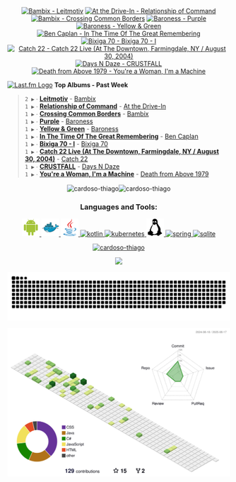 <!-- lastfm -->
<p align="center"><a href="https://www.last.fm/music/Bambix/Leitmotiv"><img src="https://lastfm.freetls.fastly.net/i/u/64s/27df840c29bffd7ed158f07929af052c.jpg" title="Bambix - Leitmotiv"></a> <a href="https://www.last.fm/music/At+the+Drive-In/Relationship+of+Command"><img src="https://lastfm.freetls.fastly.net/i/u/64s/7c43868a0a3edd7696edc11d256d5f7e.jpg" title="At the Drive-In - Relationship of Command"></a> <a href="https://www.last.fm/music/Bambix/Crossing+Common+Borders"><img src="https://lastfm.freetls.fastly.net/i/u/64s/0adb3167893f543dc787c7742095f27d.jpg" title="Bambix - Crossing Common Borders"></a> <a href="https://www.last.fm/music/Baroness/Purple"><img src="https://lastfm.freetls.fastly.net/i/u/64s/3f80aa945206081e9eee9d6272871f28.jpg" title="Baroness - Purple"></a> <a href="https://www.last.fm/music/Baroness/Yellow+&+Green"><img src="https://lastfm.freetls.fastly.net/i/u/64s/a0270bb85ce549649d99dcfaa6375030.png" title="Baroness - Yellow & Green"></a> <a href="https://www.last.fm/music/Ben+Caplan/In+The+Time+Of+The+Great+Remembering"><img src="https://lastfm.freetls.fastly.net/i/u/64s/96a58e5d324f46feba5672151aabea1f.jpg" title="Ben Caplan - In The Time Of The Great Remembering"></a> <a href="https://www.last.fm/music/Bixiga+70/Bixiga+70+-+I"><img src="https://lastfm.freetls.fastly.net/i/u/64s/4fabe4b6b4b7d599a129c4df40afa0a9.jpg" title="Bixiga 70 - Bixiga 70 - I"></a> <a href="https://www.last.fm/music/Catch+22/Catch+22+Live+(At+The+Downtown,+Farmingdale,+NY+%2F+August+30,+2004)"><img src="https://lastfm.freetls.fastly.net/i/u/64s/75a75a15efe7e10ecffcf4c33fc83c4b.jpg" title="Catch 22 - Catch 22 Live (At The Downtown, Farmingdale, NY / August 30, 2004)"></a> <a href="https://www.last.fm/music/Days+N+Daze/CRUSTFALL"><img src="https://lastfm.freetls.fastly.net/i/u/64s/581d4400760d1a3730f6f4cf58b020e8.jpg" title="Days N Daze - CRUSTFALL"></a> <a href="https://www.last.fm/music/Death+from+Above+1979/You%27re+a+Woman,+I%27m+a+Machine"><img src="https://lastfm.freetls.fastly.net/i/u/64s/71bb8c4c02febd13f8f4470ef74f749a.jpg" title="Death from Above 1979 - You're a Woman, I'm a Machine"></a> </p>

<!--START_LASTFM_ALBUMS:{"period": "7day", "rows": 10}-->
<a href="https://last.fm" target="_blank"><img src="https://user-images.githubusercontent.com/17434202/215290617-e793598d-d7c9-428f-9975-156db1ba89cc.svg" alt="Last.fm Logo" width="18" height="13"/></a> **Top Albums - Past Week**

> `2 ▶️` ∙ **[Leitmotiv](https://www.last.fm/music/Bambix/Leitmotiv)** - [Bambix](https://www.last.fm/music/Bambix)<br/>
> `1 ▶️` ∙ **[Relationship of Command](https://www.last.fm/music/At+the+Drive-In/Relationship+of+Command)** - [At the Drive-In](https://www.last.fm/music/At+the+Drive-In)<br/>
> `1 ▶️` ∙ **[Crossing Common Borders](https://www.last.fm/music/Bambix/Crossing+Common+Borders)** - [Bambix](https://www.last.fm/music/Bambix)<br/>
> `1 ▶️` ∙ **[Purple](https://www.last.fm/music/Baroness/Purple)** - [Baroness](https://www.last.fm/music/Baroness)<br/>
> `1 ▶️` ∙ **[Yellow & Green](https://www.last.fm/music/Baroness/Yellow+&+Green)** - [Baroness](https://www.last.fm/music/Baroness)<br/>
> `1 ▶️` ∙ **[In The Time Of The Great Remembering](https://www.last.fm/music/Ben+Caplan/In+The+Time+Of+The+Great+Remembering)** - [Ben Caplan](https://www.last.fm/music/Ben+Caplan)<br/>
> `1 ▶️` ∙ **[Bixiga 70 - I](https://www.last.fm/music/Bixiga+70/Bixiga+70+-+I)** - [Bixiga 70](https://www.last.fm/music/Bixiga+70)<br/>
> `1 ▶️` ∙ **[Catch 22 Live (At The Downtown, Farmingdale, NY / August 30, 2004)](https://www.last.fm/music/Catch+22/Catch+22+Live+(At+The+Downtown,+Farmingdale,+NY+%2F+August+30,+2004))** - [Catch 22](https://www.last.fm/music/Catch+22)<br/>
> `1 ▶️` ∙ **[CRUSTFALL](https://www.last.fm/music/Days+N+Daze/CRUSTFALL)** - [Days N Daze](https://www.last.fm/music/Days+N+Daze)<br/>
> `1 ▶️` ∙ **[You're a Woman, I'm a Machine](https://www.last.fm/music/Death+from+Above+1979/You%27re+a+Woman,+I%27m+a+Machine)** - [Death from Above 1979](https://www.last.fm/music/Death+from+Above+1979)<br/>
<!--END_LASTFM_ALBUMS-->

<p align="center"><img align="center" src="https://github-readme-stats-nine-kohl.vercel.app/api?username=cardoso-thiago&show_icons=true&locale=en&theme=gotham&hide=issues,contribs" alt="cardoso-thiago" /><img align="center" src="https://github-readme-stats-nine-kohl.vercel.app/api/top-langs?username=cardoso-thiago&show_icons=true&locale=en&layout=compact&theme=gotham" alt="cardoso-thiago" /></p>

<h3 align="center">Languages and Tools:</h3>
<p align="center"> <a href="https://developer.android.com" target="_blank"> <img src="https://github.com/devicons/devicon/blob/master/icons/android/android-original.svg" alt="android" width="40" height="40"/> </a> <a href="https://www.docker.com/" target="_blank"> <img src="https://github.com/devicons/devicon/blob/master/icons/docker/docker-original.svg" alt="docker" width="40" height="40"/> </a> <a href="https://www.java.com" target="_blank"> <img src="https://github.com/devicons/devicon/blob/master/icons/java/java-original.svg" alt="java" width="40" height="40"/> </a> <a href="https://kotlinlang.org" target="_blank"> <img src="https://www.vectorlogo.zone/logos/kotlinlang/kotlinlang-icon.svg" alt="kotlin" width="40" height="40"/> </a> <a href="https://kubernetes.io" target="_blank"> <img src="https://www.vectorlogo.zone/logos/kubernetes/kubernetes-icon.svg" alt="kubernetes" width="40" height="40"/> </a> <a href="https://www.linux.org/" target="_blank"> <img src="https://github.com/devicons/devicon/blob/master/icons/linux/linux-plain.svg" alt="linux" width="40" height="40"/> </a> <a href="https://spring.io/" target="_blank"> <img src="https://www.vectorlogo.zone/logos/springio/springio-icon.svg" alt="spring" width="40" height="40"/> </a> <a href="https://www.sqlite.org/" target="_blank"> <img src="https://www.vectorlogo.zone/logos/sqlite/sqlite-icon.svg" alt="sqlite" width="40" height="40"/> </a> </p>

<p align="center"> <a href="https://github.com/ryo-ma/github-profile-trophy"><img src="https://github-profile-trophy.vercel.app/?username=cardoso-thiago&column=7" alt="cardoso-thiago" /></a> </p>

<!--START_SECTION:comicstrip-->
<p align="center">
 <a href="https://xkcd.com/">
 <img src="https://imgs.xkcd.com/comics/thread_meeting.png" />
</a>
</p>
<!--END_SECTION:comicstrip-->

![](https://github.com/cardoso-thiago/cardoso-thiago/raw/output/github-snake.svg)

![](profile-3d-contrib/profile-green-animate.svg)
